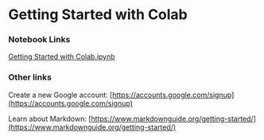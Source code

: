 
# Getting Started with Colab

### Notebook Links

[Getting Started with Colab.ipynb](https://colab.research.google.com/drive/1tDGF1gSy12feu3voV1aWAWbu8i65Xh0f?usp=sharing)

### Other links

Create a new Google account: [https://accounts.google.com/signup](https://accounts.google.com/signup)

Learn about Markdown: [https://www.markdownguide.org/getting-started/](https://www.markdownguide.org/getting-started/)

